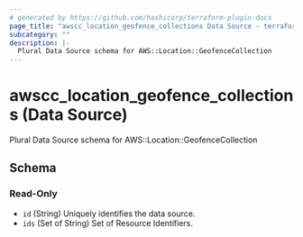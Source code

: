 ```yaml
---
# generated by https://github.com/hashicorp/terraform-plugin-docs
page_title: "awscc_location_geofence_collections Data Source - terraform-provider-awscc"
subcategory: ""
description: |-
  Plural Data Source schema for AWS::Location::GeofenceCollection
---
```


# awscc_location_geofence_collections (Data Source)

Plural Data Source schema for AWS::Location::GeofenceCollection



<!-- schema generated by tfplugindocs -->
## Schema

### Read-Only

- `id` (String) Uniquely identifies the data source.
- `ids` (Set of String) Set of Resource Identifiers.



